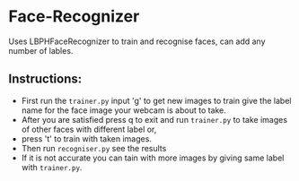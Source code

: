 # Face-Recognizer
Uses LBPHFaceRecognizer to train and recognise faces, can add any number of lables.

## Instructions:

* First run the `trainer.py` input 'g' to get new images to train give the label name for the face image your webcam is about to take.
* After you are satisfied press q to exit and run `trainer.py` to take images of other faces with different label or,
* press 't' to train with taken images.
* Then run `recogniser.py` see the results
* If it is not accurate you can tain with more images by giving same label with `trainer.py`.
